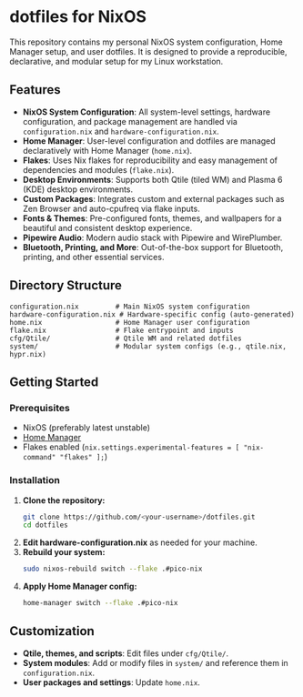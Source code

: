 # dotfiles for NixOS

This repository contains my personal NixOS system configuration, Home Manager setup, and user dotfiles. It is designed to provide a reproducible, declarative, and modular setup for my Linux workstation.

## Features

- **NixOS System Configuration**: All system-level settings, hardware configuration, and package management are handled via `configuration.nix` and `hardware-configuration.nix`.
- **Home Manager**: User-level configuration and dotfiles are managed declaratively with Home Manager (`home.nix`).
- **Flakes**: Uses Nix flakes for reproducibility and easy management of dependencies and modules (`flake.nix`).
- **Desktop Environments**: Supports both Qtile (tiled WM) and Plasma 6 (KDE) desktop environments.
- **Custom Packages**: Integrates custom and external packages such as Zen Browser and auto-cpufreq via flake inputs.
- **Fonts & Themes**: Pre-configured fonts, themes, and wallpapers for a beautiful and consistent desktop experience.
- **Pipewire Audio**: Modern audio stack with Pipewire and WirePlumber.
- **Bluetooth, Printing, and More**: Out-of-the-box support for Bluetooth, printing, and other essential services.

## Directory Structure

```
configuration.nix         # Main NixOS system configuration
hardware-configuration.nix # Hardware-specific config (auto-generated)
home.nix                  # Home Manager user configuration
flake.nix                 # Flake entrypoint and inputs
cfg/Qtile/                # Qtile WM and related dotfiles
system/                   # Modular system configs (e.g., qtile.nix, hypr.nix)
```

## Getting Started

### Prerequisites
- NixOS (preferably latest unstable)
- [Home Manager](https://nix-community.github.io/home-manager/)
- Flakes enabled (`nix.settings.experimental-features = [ "nix-command" "flakes" ];`)

### Installation
1. **Clone the repository:**
   ```sh
   git clone https://github.com/<your-username>/dotfiles.git
   cd dotfiles
   ```
2. **Edit hardware-configuration.nix** as needed for your machine.
3. **Rebuild your system:**
   ```sh
   sudo nixos-rebuild switch --flake .#pico-nix
   ```
4. **Apply Home Manager config:**
   ```sh
   home-manager switch --flake .#pico-nix
   ```

## Customization
- **Qtile, themes, and scripts**: Edit files under `cfg/Qtile/`.
- **System modules**: Add or modify files in `system/` and reference them in `configuration.nix`.
- **User packages and settings**: Update `home.nix`.
